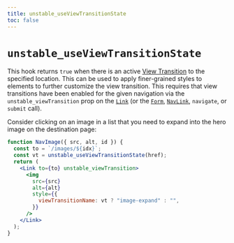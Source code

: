 ```yaml
---
title: unstable_useViewTransitionState
toc: false
---
```


# `unstable_useViewTransitionState`

This hook returns `true` when there is an active [View Transition][view-transitions] to the specified location. This can be used to apply finer-grained styles to elements to further customize the view transition. This requires that view transitions have been enabled for the given navigation via the `unstable_viewTransition` prop on the [`Link`][link-component-view-transition] (or the [`Form`][form-component-view-transition], [`NavLink`][nav-link-component-view-transition], `navigate`, or `submit` call).

Consider clicking on an image in a list that you need to expand into the hero image on the destination page:

```jsx
function NavImage({ src, alt, id }) {
  const to = `/images/${idx}`;
  const vt = unstable_useViewTransitionState(href);
  return (
    <Link to={to} unstable_viewTransition>
      <img
        src={src}
        alt={alt}
        style={{
          viewTransitionName: vt ? "image-expand" : "",
        }}
      />
    </Link>
  );
}
```

[view-transitions]: https://developer.mozilla.org/en-US/docs/Web/API/View_Transitions_API
[link-component-view-transition]: ../components/link#unstable_viewtransition
[form-component-view-transition]: ../components/form#unstable_viewtransition
[nav-link-component-view-transition]: ../components/nav-link#unstable_viewtransition
